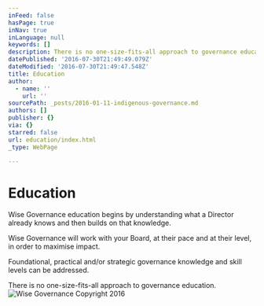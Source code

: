 ```yaml
---
inFeed: false
hasPage: true
inNav: true
inLanguage: null
keywords: []
description: There is no one-size-fits-all approach to governance education.
datePublished: '2016-07-30T21:49:49.079Z'
dateModified: '2016-07-30T21:49:47.548Z'
title: Education
author:
  - name: ''
    url: ''
sourcePath: _posts/2016-01-11-indigenous-governance.md
authors: []
publisher: {}
via: {}
starred: false
url: education/index.html
_type: WebPage

---
```

# Education

Wise Governance education begins by understanding what a Director already knows and then builds on that knowledge.

Wise Governance will work with your Board, at their pace and at their level, in order to maximise impact. 

Foundational, practical and/or strategic governance knowledge and skill levels can be addressed.

There is no one-size-fits-all approach to governance education.
![Wise Governance Copyright 2016](https://s3-us-west-2.amazonaws.com/the-grid-img/p/65d55185d0116052180e6041814cfccbecc0a07d.jpg)